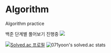 # Algorithm
Algorithm practice

백준 단계별 풀어보기 진행중
<a href="https://yeonggi.notion.site/Algorithm-aa104ad0e6bc4bad891506216c2c8004" target="_blank"><img src="https://img.shields.io/badge/Notion-FFFFFF?style=flat&logo=Notion&logoColor=000000"/></a>

[![Solved.ac 프로필](http://mazassumnida.wtf/api/v2/generate_badge?boj=dbs3924)](https://solved.ac/dbs3924)
![071yoon's solved.ac stats](https://github-readme-solvedac.hyp3rflow.vercel.app/api/?handle=dbs3924)

